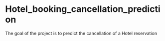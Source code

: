 # Hotel_booking_cancellation_prediction
The goal of the project is to predict the cancellation of a Hotel reservation

